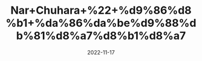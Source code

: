 ---
title: 'Nar+Chuhara+%22+%d9%86%d8%b1+%da%86%da%be%d9%88%db%81%d8%a7%d8%b1%d8%a7'
date: '2022-11-17' 
metatag: '' 
inventory: '0' 
draft: false 
# meta description 
shortDescripton: 'Dried+Male+Dates%22+++These+cure+fatigues+and+imbalanced+hormones'
description: 'Dry+Fruit+%da%88%d8%b1%d8%a7%d8%a6%db%8c+%d9%81%d8%b1%d9%88%d8%aa'
longdescription: ''
tags: ''
brand: ''
subCategory: ''
unit: '250 gm-Pk'
sellCount: '0'
featured: True
# product Price
price: '200.0'
# Product Short Description
shortDescription: 'Dried+Male+Dates%22+++These+cure+fatigues+and+imbalanced+hormones'
productID: 'F0AAAB1A-6F3B-ED11-996A-005056B3A416'
type: 'products'
category: 'Dry+Fruit+%da%88%d8%b1%d8%a7%d8%a6%db%8c+%d9%81%d8%b1%d9%88%d8%aa' 
thumnailproduct: 'https://eraconnect.blob.core.windows.net/product-images/aminsaddiquidawakhana/b21fcebb-081d-4ba4-9d40-e5782c5fe64e.webp' 
images:
  - image: 'https://eraconnect.blob.core.windows.net/product-images/aminsaddiquidawakhana/b21fcebb-081d-4ba4-9d40-e5782c5fe64e.webp'  
Variants:
---